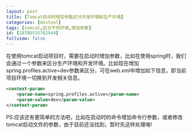 ```yaml
---
layout: post
title: [Tomcat启动时增加参数区分开发环境和生产环境]
categories: [devtool]
tags: [tomcat,区分不同环境,增加参数]
id: [18788535762944]
fullview: false
---
```

在使用tomcat启动项目时，需要在启动时增加参数，比如在使用spring时，我们会通过一个参数来区分生产环境和开发环境。比如现在增加spring.profiles.active=dev参数来区分，可在web.xml中增加如下信息，即当前项目环境一切换到开发相关信息。
```xml
<context-param>
    <param-name>spring.profiles.active</param-name>
    <param-value>dev</param-value>
</context-param>
```
PS:应该还有更简单的方法吧，比如在启动时的命令增加命令行参数，或者修改tomcat启动文件的参数，由于目前还没找到，暂时先这样处理咯!
